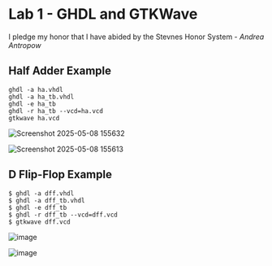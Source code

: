 # Lab 1 - GHDL and GTKWave
I pledge my honor that I have abided by the Stevnes Honor System - _Andrea Antropow_

## Half Adder Example
```console
ghdl -a ha.vhdl
ghdl -a ha_tb.vhdl
ghdl -e ha_tb
ghdl -r ha_tb --vcd=ha.vcd
gtkwave ha.vcd
```
![Screenshot 2025-05-08 155632](https://github.com/user-attachments/assets/c3e426d8-0e2c-4dfb-b73d-da69997090b8)

![Screenshot 2025-05-08 155613](https://github.com/user-attachments/assets/56014945-65a3-477f-9097-e26cde2f896e)

## D Flip-Flop Example
```console
$ ghdl -a dff.vhdl
$ ghdl -a dff_tb.vhdl
$ ghdl -e dff_tb
$ ghdl -r dff_tb --vcd=dff.vcd
$ gtkwave dff.vcd
```
![image](https://github.com/user-attachments/assets/a712e2cd-35ff-4911-9601-d6e3c76bfc30)

![image](https://github.com/user-attachments/assets/d5c6ea6e-2676-4d0b-8b82-175d5393ac69)

